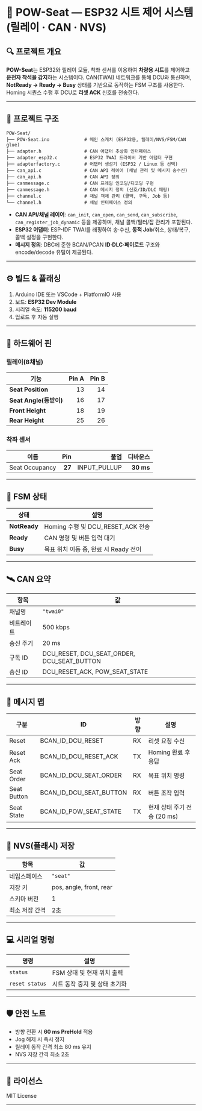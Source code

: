 ﻿# 💺 POW-Seat — ESP32 시트 제어 시스템 (릴레이 · CAN · NVS)

## 🔍 프로젝트 개요

**POW-Seat**는 ESP32와 릴레이 모듈, 착좌 센서를 이용하여 **차량용 시트**를 제어하고 **운전자 착석을 감지**하는 시스템이다.
CAN(TWAI) 네트워크를 통해 DCU와 통신하며, **NotReady → Ready → Busy** 상태를 기반으로 동작하는 FSM 구조를 사용한다.
Homing 시퀀스 수행 후 DCU로 **리셋 ACK** 신호를 전송한다.

---

## 📁 프로젝트 구조

```
POW-Seat/
├── POW-Seat.ino             # 메인 스케치 (ESP32용, 릴레이/NVS/FSM/CAN glue)
├── adapter.h                # CAN 어댑터 추상화 인터페이스
├── adapter_esp32.c          # ESP32 TWAI 드라이버 기반 어댑터 구현
├── adapterfactory.c         # 어댑터 생성기 (ESP32 / Linux 등 선택)
├── can_api.c                # CAN API 레이어 (채널 관리 및 메시지 송수신)
├── can_api.h                # CAN API 정의
├── canmessage.c             # CAN 프레임 인코딩/디코딩 구현
├── canmessage.h             # CAN 메시지 정의 (신호/ID/DLC 매핑)
├── channel.c                # 채널 객체 관리 (콜백, 구독, Job 등)
└── channel.h                # 채널 인터페이스 정의
```

* **CAN API/채널 레이어**: `can_init`, `can_open`, `can_send`, `can_subscribe`, `can_register_job_dynamic` 등을 제공하며, 채널 콜백/필터/잡 관리가 포함된다.
* **ESP32 어댑터**: ESP-IDF TWAI를 래핑하여 송·수신, **동적 Job**/취소, 상태/복구, 콜백 설정을 구현한다.
* **메시지 정의**: DBC에 준한 BCAN/PCAN **ID·DLC·페이로드** 구조와 encode/decode 유틸이 제공된다.

---

## ⚙️ 빌드 & 플래싱

1. Arduino IDE 또는 VSCode + PlatformIO 사용
2. 보드: **ESP32 Dev Module**
3. 시리얼 속도: **115200 baud**
4. 업로드 후 자동 실행

---

## 🔌 하드웨어 핀

### 릴레이(8채널)

| 기능                  | Pin A | Pin B |
| ------------------- |  -:  |  -:  | 
| **Seat Position**   |  13  |  14  | 
| **Seat Angle(등받이)** |  16  |  17  | 
| **Front Height**    |  18  |  19  | 
| **Rear Height**     |  25  |  26  | 

### 착좌 센서

| 이름             |      Pin |           풀업 |      디바운스 |
| -------------- | -----: | -----------: | --------: |
| Seat Occupancy | **27** | INPUT_PULLUP | **30 ms** |

---

## 🧠 FSM 상태

| 상태           | 설명                           |
| ------------ | ---------------------------- |
| **NotReady** | Homing 수행 및 DCU_RESET_ACK 전송 |
| **Ready**    | CAN 명령 및 버튼 입력 대기            |
| **Busy**     | 목표 위치 이동 중, 완료 시 Ready 전이    |

---

## 🛰️ CAN 요약

| 항목    | 값                                          |
| ----- | ------------------------------------------ |
| 채널명   | `"twai0"`                                  |
| 비트레이트 | 500 kbps                                   |
| 송신 주기 | 20 ms                                      |
| 구독 ID | DCU_RESET, DCU_SEAT_ORDER, DCU_SEAT_BUTTON |
| 송신 ID | DCU_RESET_ACK, POW_SEAT_STATE              |

---

## 🧩 메시지 맵

| 구분          | ID                      | 방향 | 설명                  |
| ----------- | ----------------------- | -- | ------------------- |
| Reset       | BCAN_ID_DCU_RESET       | RX | 리셋 요청 수신            |
| Reset Ack   | BCAN_ID_DCU_RESET_ACK   | TX | Homing 완료 후 응답      |
| Seat Order  | BCAN_ID_DCU_SEAT_ORDER  | RX | 목표 위치 명령            |
| Seat Button | BCAN_ID_DCU_SEAT_BUTTON | RX | 버튼 조작 입력            |
| Seat State  | BCAN_ID_POW_SEAT_STATE  | TX | 현재 상태 주기 전송 (20 ms) |

---

## 💾 NVS(플래시) 저장

| 항목       | 값                 |
| -------- | ----------------- |
| 네임스페이스   | `"seat"`          |
| 저장 키     | pos, angle, front, rear |
| 스키마 버전   | 1                 |
| 최소 저장 간격 | 2초                |

---

## 💻 시리얼 명령

| 명령             | 설명                |
| -------------- | ----------------- |
| `status`       | FSM 상태 및 현재 위치 출력 |
| `reset status` | 시트 동작 중지 및 상태 초기화 |

---

## 🛡️ 안전 노트

* 방향 전환 시 **60 ms PreHold** 적용
* Jog 해제 시 즉시 정지
* 릴레이 동작 간격 최소 80 ms 유지
* NVS 저장 간격 최소 2초

---

## 📄 라이선스

MIT License

---